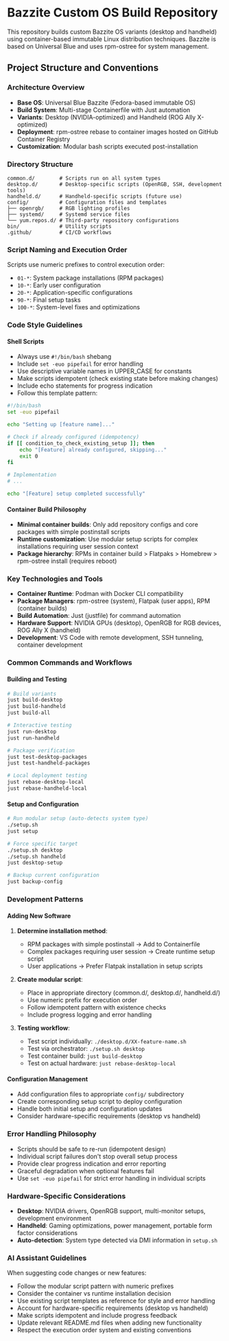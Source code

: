 # Bazzite Custom OS Build Repository

This repository builds custom Bazzite OS variants (desktop and handheld) using container-based immutable Linux distribution techniques. Bazzite is based on Universal Blue and uses rpm-ostree for system management.

## Project Structure and Conventions

### Architecture Overview
- **Base OS**: Universal Blue Bazzite (Fedora-based immutable OS)
- **Build System**: Multi-stage Containerfile with Just automation
- **Variants**: Desktop (NVIDIA-optimized) and Handheld (ROG Ally X-optimized)
- **Deployment**: rpm-ostree rebase to container images hosted on GitHub Container Registry
- **Customization**: Modular bash scripts executed post-installation

### Directory Structure
```
common.d/        # Scripts run on all system types
desktop.d/       # Desktop-specific scripts (OpenRGB, SSH, development tools)
handheld.d/      # Handheld-specific scripts (future use)
config/          # Configuration files and templates
├── openrgb/     # RGB lighting profiles
├── systemd/     # Systemd service files
└── yum.repos.d/ # Third-party repository configurations
bin/             # Utility scripts
.github/         # CI/CD workflows
```

### Script Naming and Execution Order
Scripts use numeric prefixes to control execution order:
- `01-*`: System package installations (RPM packages)
- `10-*`: Early user configuration
- `20-*`: Application-specific configurations
- `90-*`: Final setup tasks
- `100-*`: System-level fixes and optimizations

### Code Style Guidelines

#### Shell Scripts
- Always use `#!/bin/bash` shebang
- Include `set -euo pipefail` for error handling
- Use descriptive variable names in UPPER_CASE for constants
- Make scripts idempotent (check existing state before making changes)
- Include echo statements for progress indication
- Follow this template pattern:

```bash
#!/bin/bash
set -euo pipefail

echo "Setting up [feature name]..."

# Check if already configured (idempotency)
if [[ condition_to_check_existing_setup ]]; then
    echo "[Feature] already configured, skipping..."
    exit 0
fi

# Implementation
# ...

echo "[Feature] setup completed successfully"
```

#### Container Build Philosophy
- **Minimal container builds**: Only add repository configs and core packages with simple postinstall scripts
- **Runtime customization**: Use modular setup scripts for complex installations requiring user session context
- **Package hierarchy**: RPMs in container build > Flatpaks > Homebrew > rpm-ostree install (requires reboot)

### Key Technologies and Tools
- **Container Runtime**: Podman with Docker CLI compatibility
- **Package Managers**: rpm-ostree (system), Flatpak (user apps), RPM (container builds)
- **Build Automation**: Just (justfile) for command automation
- **Hardware Support**: NVIDIA GPUs (desktop), OpenRGB for RGB devices, ROG Ally X (handheld)
- **Development**: VS Code with remote development, SSH tunneling, container development

### Common Commands and Workflows

#### Building and Testing
```bash
# Build variants
just build-desktop
just build-handheld
just build-all

# Interactive testing
just run-desktop
just run-handheld

# Package verification
just test-desktop-packages
just test-handheld-packages

# Local deployment testing
just rebase-desktop-local
just rebase-handheld-local
```

#### Setup and Configuration
```bash
# Run modular setup (auto-detects system type)
./setup.sh
just setup

# Force specific target
./setup.sh desktop
./setup.sh handheld
just desktop-setup

# Backup current configuration
just backup-config
```

### Development Patterns

#### Adding New Software
1. **Determine installation method**:
   - RPM packages with simple postinstall → Add to Containerfile
   - Complex packages requiring user session → Create runtime setup script
   - User applications → Prefer Flatpak installation in setup scripts

2. **Create modular script**:
   - Place in appropriate directory (common.d/, desktop.d/, handheld.d/)
   - Use numeric prefix for execution order
   - Follow idempotent pattern with existence checks
   - Include progress logging and error handling

3. **Testing workflow**:
   - Test script individually: `./desktop.d/XX-feature-name.sh`
   - Test via orchestrator: `./setup.sh desktop`
   - Test container build: `just build-desktop`
   - Test on actual hardware: `just rebase-desktop-local`

#### Configuration Management
- Add configuration files to appropriate `config/` subdirectory
- Create corresponding setup script to deploy configuration
- Handle both initial setup and configuration updates
- Consider hardware-specific requirements (desktop vs handheld)

### Error Handling Philosophy
- Scripts should be safe to re-run (idempotent design)
- Individual script failures don't stop overall setup process
- Provide clear progress indication and error reporting
- Graceful degradation when optional features fail
- Use `set -euo pipefail` for strict error handling in individual scripts

### Hardware-Specific Considerations
- **Desktop**: NVIDIA drivers, OpenRGB support, multi-monitor setups, development environment
- **Handheld**: Gaming optimizations, power management, portable form factor considerations
- **Auto-detection**: System type detected via DMI information in `setup.sh`

### AI Assistant Guidelines
When suggesting code changes or new features:
- Follow the modular script pattern with numeric prefixes
- Consider the container vs runtime installation decision
- Use existing script templates as reference for style and error handling
- Account for hardware-specific requirements (desktop vs handheld)
- Make scripts idempotent and include progress feedback
- Update relevant README.md files when adding new functionality
- Respect the execution order system and existing conventions
